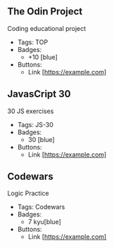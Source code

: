 ## The Odin Project
Coding educational project 
- Tags: TOP
- Badges:
  - +10 [blue]
- Buttons:
  - Link [https://example.com]

## JavasCript 30
30 JS exercises 
- Tags: JS-30
- Badges:
  - 30 [blue]
- Buttons:
  - Link [https://example.com]

## Codewars
Logic Practice
- Tags: Codewars
- Badges:
  - 7 kyu[blue]
- Buttons:
  - Link [https://example.com]